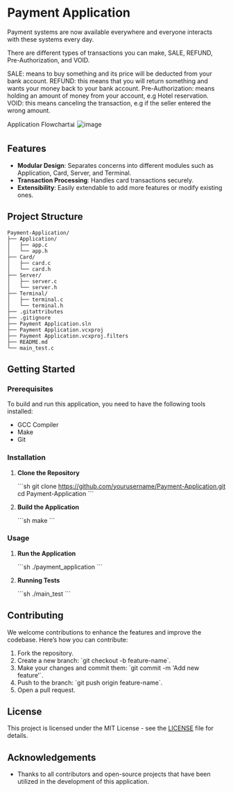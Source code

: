 # Payment Application 
Payment systems are now available everywhere and everyone interacts with these systems every day.

There are different types of transactions you can make, SALE, REFUND, Pre-Authorization, and VOID.

SALE: means to buy something and its price will be deducted from your bank account.
REFUND: this means that you will return something and wants your money back to your bank account.
Pre-Authorization: means holding an amount of money from your account, e.g Hotel reservation.
VOID: this means canceling the transaction, e.g if the seller entered the wrong amount.

Application Flowchart📊
![image](https://user-images.githubusercontent.com/104584213/191598614-dab71b20-09ec-45ba-8761-29a935a265e6.png)



## Features

- **Modular Design**: Separates concerns into different modules such as Application, Card, Server, and Terminal.
- **Transaction Processing**: Handles card transactions securely.
- **Extensibility**: Easily extendable to add more features or modify existing ones.

## Project Structure

```plaintext
Payment-Application/
├── Application/
│   ├── app.c
│   └── app.h
├── Card/
│   ├── card.c
│   └── card.h
├── Server/
│   ├── server.c
│   └── server.h
├── Terminal/
│   ├── terminal.c
│   └── terminal.h
├── .gitattributes
├── .gitignore
├── Payment Application.sln
├── Payment Application.vcxproj
├── Payment Application.vcxproj.filters
├── README.md
└── main_test.c
```

## Getting Started

### Prerequisites

To build and run this application, you need to have the following tools installed:

- GCC Compiler
- Make
- Git

### Installation

1. **Clone the Repository**

    \`\`\`sh
    git clone https://github.com/yourusername/Payment-Application.git
    cd Payment-Application
    \`\`\`

2. **Build the Application**

    \`\`\`sh
    make
    \`\`\`

### Usage

1. **Run the Application**

    \`\`\`sh
    ./payment_application
    \`\`\`

2. **Running Tests**

    \`\`\`sh
    ./main_test
    \`\`\`

## Contributing

We welcome contributions to enhance the features and improve the codebase. Here’s how you can contribute:

1. Fork the repository.
2. Create a new branch: \`git checkout -b feature-name\`.
3. Make your changes and commit them: \`git commit -m 'Add new feature'\`.
4. Push to the branch: \`git push origin feature-name\`.
5. Open a pull request.

## License

This project is licensed under the MIT License - see the [LICENSE](LICENSE) file for details.

## Acknowledgements

- Thanks to all contributors and open-source projects that have been utilized in the development of this application.
